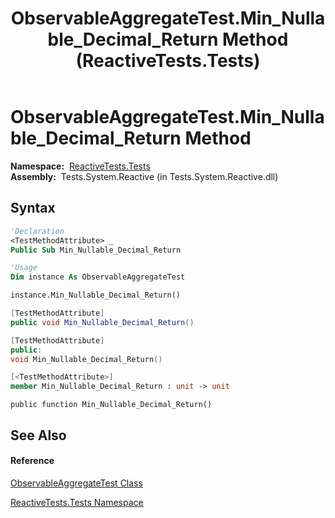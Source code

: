 ﻿---
title: ObservableAggregateTest.Min_Nullable_Decimal_Return Method  (ReactiveTests.Tests)
TOCTitle: Min_Nullable_Decimal_Return Method
ms:assetid: M:ReactiveTests.Tests.ObservableAggregateTest.Min_Nullable_Decimal_Return
ms:mtpsurl: https://msdn.microsoft.com/en-us/library/reactivetests.tests.observableaggregatetest.min_nullable_decimal_return(v=VS.103)
ms:contentKeyID: 36619756
ms.date: 06/28/2011
mtps_version: v=VS.103
f1_keywords:
- ReactiveTests.Tests.ObservableAggregateTest.Min_Nullable_Decimal_Return
dev_langs:
- CSharp
- JScript
- VB
- FSharp
- c++
---

# ObservableAggregateTest.Min\_Nullable\_Decimal\_Return Method

**Namespace:**  [ReactiveTests.Tests](hh289046\(v=vs.103\).md)  
**Assembly:**  Tests.System.Reactive (in Tests.System.Reactive.dll)

## Syntax

``` vb
'Declaration
<TestMethodAttribute> _
Public Sub Min_Nullable_Decimal_Return
```

``` vb
'Usage
Dim instance As ObservableAggregateTest

instance.Min_Nullable_Decimal_Return()
```

``` csharp
[TestMethodAttribute]
public void Min_Nullable_Decimal_Return()
```

``` c++
[TestMethodAttribute]
public:
void Min_Nullable_Decimal_Return()
```

``` fsharp
[<TestMethodAttribute>]
member Min_Nullable_Decimal_Return : unit -> unit 
```

``` jscript
public function Min_Nullable_Decimal_Return()
```

## See Also

#### Reference

[ObservableAggregateTest Class](hh314823\(v=vs.103\).md)

[ReactiveTests.Tests Namespace](hh289046\(v=vs.103\).md)

